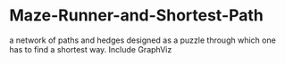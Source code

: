 # Maze-Runner-and-Shortest-Path
a network of paths and hedges designed as a puzzle through which one has to find a shortest way.
Include GraphViz
